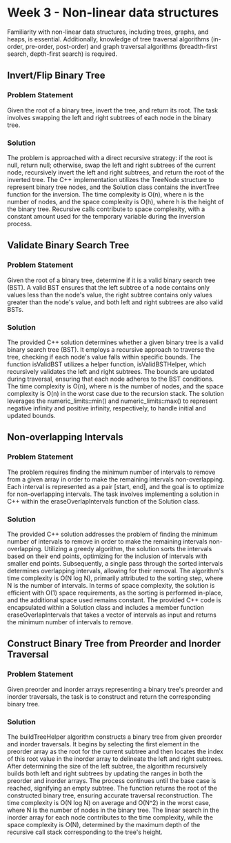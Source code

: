 # Week 3 - Non-linear data structures
Familiarity with non-linear data structures, including trees, graphs, and heaps, is essential. Additionally, knowledge of tree traversal algorithms (in-order, pre-order, post-order) and graph traversal algorithms (breadth-first search, depth-first search) is required.


## Invert/Flip Binary Tree	
### Problem Statement
Given the root of a binary tree, invert the tree, and return its root. The task involves swapping the left and right subtrees of each node in the binary tree.
### Solution
The problem is approached with a direct recursive strategy: if the root is null, return null; otherwise, swap the left and right subtrees of the current node, recursively invert the left and right subtrees, and return the root of the inverted tree. The C++ implementation utilizes the TreeNode structure to represent binary tree nodes, and the Solution class contains the invertTree function for the inversion. The time complexity is O(n), where n is the number of nodes, and the space complexity is O(h), where h is the height of the binary tree. Recursive calls contribute to space complexity, with a constant amount used for the temporary variable during the inversion process.

## Validate Binary Search Tree	
### Problem Statement
Given the root of a binary tree, determine if it is a valid binary search tree (BST). A valid BST ensures that the left subtree of a node contains only values less than the node's value, the right subtree contains only values greater than the node's value, and both left and right subtrees are also valid BSTs.
### Solution
The provided C++ solution determines whether a given binary tree is a valid binary search tree (BST). It employs a recursive approach to traverse the tree, checking if each node's value falls within specific bounds. The function isValidBST utilizes a helper function, isValidBSTHelper, which recursively validates the left and right subtrees. The bounds are updated during traversal, ensuring that each node adheres to the BST conditions. The time complexity is O(n), where n is the number of nodes, and the space complexity is O(n) in the worst case due to the recursion stack. The solution leverages the numeric_limits<long>::min() and numeric_limits<long>::max() to represent negative infinity and positive infinity, respectively, to handle initial and updated bounds.

## Non-overlapping Intervals	
### Problem Statement
The problem requires finding the minimum number of intervals to remove from a given array in order to make the remaining intervals non-overlapping. Each interval is represented as a pair [start, end], and the goal is to optimize for non-overlapping intervals. The task involves implementing a solution in C++ within the eraseOverlapIntervals function of the Solution class.
### Solution
The provided C++ solution addresses the problem of finding the minimum number of intervals to remove in order to make the remaining intervals non-overlapping. Utilizing a greedy algorithm, the solution sorts the intervals based on their end points, optimizing for the inclusion of intervals with smaller end points. Subsequently, a single pass through the sorted intervals determines overlapping intervals, allowing for their removal. The algorithm's time complexity is O(N log N), primarily attributed to the sorting step, where N is the number of intervals. In terms of space complexity, the solution is efficient with O(1) space requirements, as the sorting is performed in-place, and the additional space used remains constant. The provided C++ code is encapsulated within a Solution class and includes a member function eraseOverlapIntervals that takes a vector of intervals as input and returns the minimum number of intervals to remove.

## Construct Binary Tree from Preorder and Inorder Traversal	
### Problem Statement
Given preorder and inorder arrays representing a binary tree's preorder and inorder traversals, the task is to construct and return the corresponding binary tree.
### Solution
The buildTreeHelper algorithm constructs a binary tree from given preorder and inorder traversals. It begins by selecting the first element in the preorder array as the root for the current subtree and then locates the index of this root value in the inorder array to delineate the left and right subtrees. After determining the size of the left subtree, the algorithm recursively builds both left and right subtrees by updating the ranges in both the preorder and inorder arrays. The process continues until the base case is reached, signifying an empty subtree. The function returns the root of the constructed binary tree, ensuring accurate traversal reconstruction. The time complexity is O(N log N) on average and O(N^2) in the worst case, where N is the number of nodes in the binary tree. The linear search in the inorder array for each node contributes to the time complexity, while the space complexity is O(N), determined by the maximum depth of the recursive call stack corresponding to the tree's height.















